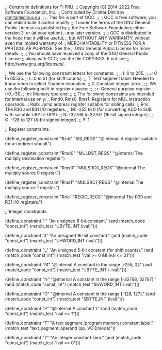 ;; Constraint definitions for TI PRU.
;; Copyright (C) 2014-2022 Free Software Foundation, Inc.
;; Contributed by Dimitar Dimitrov <dimitar@dinux.eu>
;;
;; This file is part of GCC.
;;
;; GCC is free software; you can redistribute it and/or modify
;; it under the terms of the GNU General Public License as published by
;; the Free Software Foundation; either version 3, or (at your option)
;; any later version.
;;
;; GCC is distributed in the hope that it will be useful,
;; but WITHOUT ANY WARRANTY; without even the implied warranty of
;; MERCHANTABILITY or FITNESS FOR A PARTICULAR PURPOSE.  See the
;; GNU General Public License for more details.
;;
;; You should have received a copy of the GNU General Public License
;; along with GCC; see the file COPYING3.  If not see
;; <http://www.gnu.org/licenses/>.

;; We use the following constraint letters for constants:
;;
;;  I: 0 to 255.
;;  J: 0 to 65535.
;;  L: 0 to 31 (for shift counts).
;;  T: Text segment label.  Needed to know when to select %pmem relocation.
;;  Z: Constant integer zero.
;;
;; We use the following built-in register classes:
;;
;;  r: General purpose register (r0..r31).
;;  m: Memory operand.
;;
;; The following constraints are intended for internal use only:
;;  Rmd0, Rms0, Rms1: Registers for MUL instruction operands.
;;  Rsib: Jump address register suitable for sibling calls.
;;  Rrio: The R30 and R31 I/O registers.
;;  M: -255 to 0 (for converting ADD to SUB with suitable UBYTE OP2).
;;  N: -32768 to 32767 (16-bit signed integer).
;;  O: -128 to 127 (8-bit signed integer).
;;  P: 1

;; Register constraints.

(define_register_constraint "Rsib" "SIB_REGS"
  "@internal
  A register suitable for an indirect sibcall.")

(define_register_constraint "Rmd0" "MULDST_REGS"
  "@internal
  The multiply destination register.")

(define_register_constraint "Rms0" "MULSRC0_REGS"
  "@internal
  The multiply source 0 register.")

(define_register_constraint "Rms1" "MULSRC1_REGS"
  "@internal
  The multiply source 1 register.")

(define_register_constraint "Rrio" "REGIO_REGS"
  "@internal
  The R30 and R31 I/O registers.")

;; Integer constraints.

(define_constraint "I"
  "An unsigned 8-bit constant."
  (and (match_code "const_int")
       (match_test "UBYTE_INT (ival)")))

(define_constraint "J"
  "An unsigned 16-bit constant."
  (and (match_code "const_int")
       (match_test "UHWORD_INT (ival)")))

(define_constraint "L"
  "An unsigned 5-bit constant (for shift counts)."
  (and (match_code "const_int")
       (match_test "ival >= 0 && ival <= 31")))

(define_constraint "M"
  "@internal
  A constant in the range [-255, 0]."
  (and (match_code "const_int")
       (match_test "UBYTE_INT (-ival)")))

(define_constraint "N"
  "@internal
  A constant in the range [-32768, 32767]."
  (and (match_code "const_int")
       (match_test "SHWORD_INT (ival)")))

(define_constraint "O"
  "@internal
  A constant in the range [-128, 127]."
  (and (match_code "const_int")
       (match_test "SBYTE_INT (ival)")))

(define_constraint "P"
  "@internal
  A constant 1."
  (and (match_code "const_int")
       (match_test "ival == 1")))

(define_constraint "T"
  "A text segment (program memory) constant label."
  (match_test "text_segment_operand (op, VOIDmode)"))

(define_constraint "Z"
  "An integer constant zero."
  (and (match_code "const_int")
       (match_test "ival == 0")))
